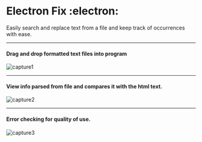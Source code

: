 # Electron Fix :electron:

Easily search and replace text from a file and keep track of occurrences with ease.

---

#### Drag and drop formatted text files into program

![capture1](https://user-images.githubusercontent.com/1341537/39404726-d99bd91a-4b66-11e8-85d5-cfe1f706732f.JPG)

---

#### View info parsed from file and compares it with the html text.

![capture2](https://user-images.githubusercontent.com/1341537/39404727-d9a48402-4b66-11e8-91d1-98dd7d70e7c5.JPG)

---

#### Error checking for quality of use.

![capture3](https://user-images.githubusercontent.com/1341537/39404728-d9b5747e-4b66-11e8-88ee-75e0b2e7abef.JPG)
